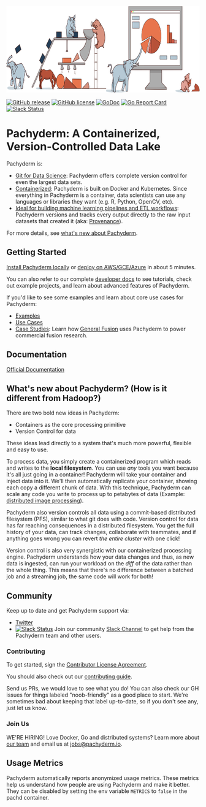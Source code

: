 <img src='doc/pachyderm_factory_gh.png' height='225' title='Pachyderm'> 

[![GitHub release](https://img.shields.io/github/release/pachyderm/pachyderm.svg?style=flat-square)](https://github.com/pachyderm/pachyderm/releases)
[![GitHub license](https://img.shields.io/badge/license-apache-blue.svg)](https://github.com/pachyderm/pachyderm/blob/master/LICENSE)
[![GoDoc](https://godoc.org/github.com/pachyderm/pachyderm?status.svg)](https://godoc.org/github.com/pachyderm/pachyderm/src/client)
[![Go Report Card](https://goreportcard.com/badge/github.com/pachyderm/pachyderm)](https://goreportcard.com/report/github.com/pachyderm/pachyderm)
[![Slack Status](http://slack.pachyderm.io/badge.svg)](http://slack.pachyderm.io)

# Pachyderm: A Containerized, Version-Controlled Data Lake

Pachyderm is:

* [Git for Data Science](http://pachyderm.io/pfs.html): Pachyderm offers complete version control for even the largest data sets.
* [Containerized](http://pachyderm.io/pps.html): Pachyderm is built on Docker and Kubernetes. Since everything in Pachyderm is a container, data scientists can use any languages or libraries they want (e.g. R, Python, OpenCV, etc).
* [Ideal for building machine learning pipelines and ETL workflows](http://pachyderm.io/pps.html): Pachyderm versions and tracks every output directly to the raw input datasets that created it (aka: [Provenance](https://medium.com/pachyderm-data/provenance-the-missing-feature-for-good-data-science-now-in-pachyderm-1-1-2bd9d376a7eb)). 

For more details, see [what's new about Pachyderm](https://github.com/pachyderm/pachyderm/#whats-new-about-pachyderm-how-is-it-different-from-hadoop).

## Getting Started
[Install Pachyderm locally](http://pachyderm.readthedocs.io/en/latest/getting_started/local_installation.html) or [deploy on AWS/GCE/Azure](http://pachyderm.readthedocs.io/en/latest/deployment/deploy_intro.html) in about 5 minutes. 

You can also refer to our complete [developer docs](http://pachyderm.readthedocs.io/en/latest) to see tutorials, check out example projects, and learn about advanced features of Pachyderm.

If you'd like to see some examples and learn about core use cases for Pachyderm:
- [Examples](http://pachyderm.readthedocs.io/en/latest/examples/readme.html)
- [Use Cases](http://www.pachyderm.io/use_cases.html)
- [Case Studies](http://www.pachyderm.io/usecases/generalfusion.html): Learn how [General Fusion](http://www.generalfusion.com/) uses Pachyderm to power commercial fusion research.

## Documentation

[Official Documentation](http://pachyderm.readthedocs.io/en/latest/)

## What's new about Pachyderm? (How is it different from Hadoop?)

There are two bold new ideas in Pachyderm:

- Containers as the core processing primitive
- Version Control for data

These ideas lead directly to a system that's much more powerful, flexible and easy to use. 

To process data, you simply create a containerized program which reads and writes to the **local filesystem**. You can use _any_ tools you want because it's all just going in a container! Pachyderm will take your container and inject data into it. We'll then automatically replicate your container, showing each copy a different chunk of data. With this technique, Pachyderm can scale any code you write to process up to petabytes of data (Example: [distributed image processing](http://pachyderm.readthedocs.io/en/latest/getting_started/beginner_tutorial.html)).

Pachyderm also version controls all data using a commit-based distributed
filesystem (PFS), similar to what git does with code. Version control for data
has far reaching consequences in a distributed filesystem. You get the full
history of your data, can track changes, collaborate with teammates, and if
anything goes wrong you can revert _the entire cluster_ with one click!

Version control is also very synergistic with our containerized processing
engine. Pachyderm understands how your data changes and thus, as new data
is ingested, can run your workload on the _diff_ of the data rather than the
whole thing. This means that there's no difference between a batched job and
a streaming job, the same code will work for both!

## Community
Keep up to date and get Pachyderm support via:
- [Twitter](http://twitter.com/pachydermio)
- [![Slack Status](http://slack.pachyderm.io/badge.svg)](http://slack.pachyderm.io) Join our community [Slack Channel](http://slack.pachyderm.io) to get help from the Pachyderm team and other users.

### Contributing

To get started, sign the [Contributor License Agreement](https://pachyderm.wufoo.com/forms/pachyderm-contributor-license-agreement).

You should also check out our [contributing guide](./contributing).

Send us PRs, we would love to see what you do! You can also check our GH issues for things labeled "noob-friendly" as a good place to start. We're sometimes bad about keeping that label up-to-date, so if you don't see any, just let us know. 

### Join Us

WE'RE HIRING! Love Docker, Go and distributed systems? Learn more about [our team](http://www.pachyderm.io/jobs.html) and email us at jobs@pachyderm.io.

## Usage Metrics

Pachyderm automatically reports anonymized usage metrics. These metrics help us
understand how people are using Pachyderm and make it better.  They can be
disabled by setting the env variable `METRICS` to `false` in the pachd
container.
